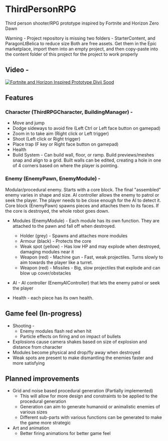 # ThirdPersonRPG

Third person shooter/RPG prototype inspired by Fortnite and Horizon Zero Dawn

Warning - Project repository is missing two folders - StarterContent, and ParagonLtBelica to reduce size
Both are free assets. Get them in the Epic marketplace, import them into an empty project, and then copy-paste into the content folder of this project for the project to work properly

## Video - 
[![Fortnite and Horizon Inspired Prototype Divij Sood](https://img.youtube.com/vi/hwuLpfL548E/0.jpg)](https://www.youtube.com/watch?v=hwuLpfL548E)


## Features

### Character (ThirdRPGCharacter, BuildingManager) - 

- Move and jump
- Dodge sideways to avoid fire (Left Ctrl or Left face button on gamepad)
- Zoom in to take aim (Right click or Left trigger)
- Shoot (Left click or Right trigger)
- Place trap (F key or Right face button on gamepad)
- Health
- Build System - Can build wall, floor, or ramp. Build previews/meshes snap and align to a grid. Built walls can be edited, creating a hole in one of 4 corners based on where the player is pointing.
	
### Enemy (EnemyPawn, EnemyModule) - 

Modular/procedural enemy. Starts with a core block. The final "assembled" enemy varies in shape and size.
AI controller allows the enemy to patrol or seek the player. The player needs to be close enough for the AI to detect it.
Core block (EnemyPawn) spawns pieces and attaches them to its faces. If the core is destroyed, the whole robot goes down.

- Modules (EnemyModule) - Each module has its own function. They are attached to the pawn and fall off when destroyed.
	- Holder (grey) - Spawns and attaches more modules
	- Armour (black) - Protects the core
	- Weak spot (yellow) - Has low HP and may explode when destroyed, damaging modules near it
	- Weapon (red) - Machine gun - Fast, weak projectiles. Turns slowly to aim towards the player like a turret.
	- Weapon (red) - Missiles - Big, slow projectiles that explode and can blow up cover/obstacles
	
- AI - AI controller (EnemyAIController) that lets the enemy patrol or seek the player
- Health - each piece has its own health.

## Game feel (In-progress)
- Shooting - 
	- Enemy modules flash red when hit	
	- Particle effects on firing and on impact of bullets
- Explosions cause camera shakes based on size of explosion and distance from character
- Modules become physical and drop/fly away when destroyed
- Weak spots are present to make dismantling the enemies faster and more satisfying
	
## Planned improvements
- Grid and noise based procedural generation (Partially implemented) 
	- This will allow for more design and constraints to be applied to the procedural generation
	- Generation can aim to generate humanoid or animalistic enemies of various sizes
	- Different sub-parts with various functions can be generated to make the game more strategic
- Art and animation 
	- Better firing animations for better game feel
